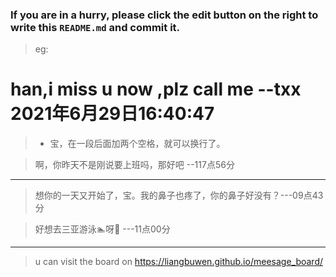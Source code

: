 ### If you are in a hurry, please click the edit button on the right to write this `README.md` and commit it.
> eg:
# han,i miss u now ,plz call me   --txx 2021年6月29日16:40:47
> * 宝，在一段后面加两个空格，就可以换行了。  

> 啊，你昨天不是刚说要上班吗，那好吧 --117点56分  

---
> 想你的一天又开始了，宝。我的鼻子也疼了，你的鼻子好没有？---09点43分  

> 好想去三亚游泳🏊呀🤭    ---11点00分  

***
> u can visit the board on <https://liangbuwen.github.io/meesage_board/>    
